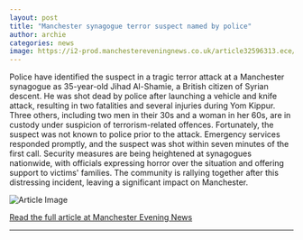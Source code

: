```yaml
---
layout: post
title: "Manchester synagogue terror suspect named by police"
author: archie
categories: news
image: https://i2-prod.manchestereveningnews.co.uk/article32596313.ece/ALTERNATES/s1200/0_Stabbing-At-Manchester-Synagogue.jpg
---
```

Police have identified the suspect in a tragic terror attack at a Manchester synagogue as 35-year-old Jihad Al-Shamie, a British citizen of Syrian descent. He was shot dead by police after launching a vehicle and knife attack, resulting in two fatalities and several injuries during Yom Kippur. Three others, including two men in their 30s and a woman in her 60s, are in custody under suspicion of terrorism-related offences. Fortunately, the suspect was not known to police prior to the attack. Emergency services responded promptly, and the suspect was shot within seven minutes of the first call. Security measures are being heightened at synagogues nationwide, with officials expressing horror over the situation and offering support to victims' families. The community is rallying together after this distressing incident, leaving a significant impact on Manchester.

![Article Image](https://i2-prod.manchestereveningnews.co.uk/article32596313.ece/ALTERNATES/s1200/0_Stabbing-At-Manchester-Synagogue.jpg)

[Read the full article at Manchester Evening News](https://www.manchestereveningnews.co.uk/news/greater-manchester-news/manchester-synagogue-terror-suspect-named-32600990)

---
